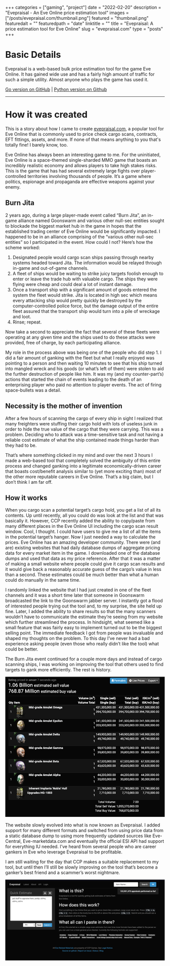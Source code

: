 +++
categories = ["gaming", "project"]
date = "2022-02-20"
description = "Evepraisal - An Eve Online price estimation tool"
images = ["/posts/evepraisal.com/thumbnail.png"]
featured = "thumbnail.png"
featuredalt = ""
featuredpath = "date"
linktitle = ""
title = "Evepraisal: A price estimation tool for Eve Online"
slug = "evepraisal.com"
type = "posts"
+++

# Basic Details

Evepraisal is a web-based bulk price estimation tool for the game Eve Online. It has gained wide use and has a fairly high amount of traffic for such a simple utility. Almost anyone who plays the game has used it.

[Go version on GitHub](https://github.com/evepraisal/go-evepraisal) | [Python version on Github](https://github.com/evepraisal/python-evepraisal)

------------

# How it was created

This is a story about how I came to create [evepraisal.com](https://evepraisal.com), a popular tool for Eve Online that is commonly used to price check cargo scans, contracts, EFT fittings, assets, and more. If none of that means anything to you that's totally fine! I barely know, too.


Eve Online has always been an interesting game to me. For the uninitiated, Eve Online is a space-themed single-sharded MMO game that boasts an incredibly realistic economy and allows players to take high stakes risks. This is the game that has had several extremely large fights over player-controlled territories involving thousands of people. It’s a game where politics, espionage and propaganda are effective weapons against your enemy.

## Burn Jita

2 years ago, during a large player-made event called “Burn Jita”, an in-game alliance named Goonswarm and various other null-sec entities sought to blockade the biggest market hub in the game in hopes that the established trading center of Eve Online would be significantly impacted. I happened to be in an alliance comprising of the “various other null-sec entities” so I participated in the event. How could I not? Here’s how the scheme worked:

1. Designated people would cargo scan ships passing through nearby systems headed toward Jita. The information would be relayed through in-game and out-of-game channels.
2. A fleet of ships would be waiting to strike juicy targets foolish enough to enter or leave the trade hub with valuable cargo. The ships they were flying were cheap and could deal a lot of instant damage.
3. Once a transport ship with a significant amount of goods entered the system the fleet would strike. Jita is located in high sec which means every attacking ship would pretty quickly be destroyed by the computer-controlled police force, but the damage output of the entire fleet assured that the transport ship would turn into a pile of wreckage and loot.
4. Rinse; repeat.

Now take a second to appreciate the fact that several of these fleets were operating at any given time and the ships used to do these attacks were provided, free of charge, by each participating alliance.

My role in the process above was being one of the people who did step 1. I did a fair amount of ganking with the fleet but what I really enjoyed was pointing to a person and then waiting 10 minutes to see that his ship turned into mangled wreck and his goods (or what’s left of them) were stolen to aid the further destruction of people like him. It was my (and my counter-part’s) actions that started the chain of events leading to the death of an enterprising player who paid no attention to player events. The act of firing space-bullets was a detail.

## Necessity is the mother of invention

After a few hours of scanning the cargo of every ship in sight I realized that many freighters were stuffing their cargo hold with lots of useless junk in order to hide the true value of the cargo that they were carrying. This was a problem. Deciding who to attack was a time-sensitive task and not having a reliable cost estimate of what the ship contained made things harder than they had to be.

That’s where something clicked in my mind and over the next 3 hours I made a web-based tool that completely solved the ambiguity of this entire process and changed ganking into a legitimate economically-driven career that boasts cost/benefit analysis similar to (yet more exciting than) most of the other more reputable careers in Eve Online. That’s a big claim, but I don’t think I am far off.

## How it works

When you cargo scan a potential target’s cargo hold, you get a list of all its contents. Up until recently, all you could do was look at the list and that was basically it. However, CCP recently added the ability to copy/paste from many different places in the Eve Online UI including the cargo scan result window. Cool, I thought. I could have users to give me a list of all the items in the potential target’s hanger. Now I just needed a way to calculate the prices. Eve Online has an amazing developer community. There were (and are) existing websites that had daily database dumps of aggregate pricing data for every market item in the game. I downloaded one of the database dumps and used that data as my price reference. After that it was a matter of making a small website where people could give it cargo scan results and it would give back a reasonably accurate guess of the cargo’s value in less than a second. These estimates could be much better than what a human could do manually in the same time.

I randomly linked the website that I had just created in one of the fleet channels and it was a short time later that someone in Goonswarm broadcasted the link to the Goonswarm jabber server. I instantly got a flood of interested people trying out the tool and, to my surprise, the site held up fine. Later, I added the ability to share results so that the many scanners wouldn’t have to communicate the estimate they’re seeing from my website which further streamlined the process. In hindsight, what seemed like a small feature that was fairly easy to implement turned out to be the biggest selling point. The immediate feedback I got from people was invaluable and shaped my thoughts on the problem. To this day I’ve never had a bad experience asking people (even those who really didn’t like the tool) what could be better.

The Burn Jita event continued for a couple more days and instead of cargo scanning ships, I was working on improving the tool that others used to find targets to gank more efficiently. The rest is history.

![Screenshot of appraisal](screenshot_appraisal.png "Evepraisal")

The website slowly evolved into what is now known as Evepraisal. I added support for many different formats and switched from using price data from a static database dump to using more frequently updated sources like Eve-Central, Eve-marketdata.com and eventually the official ESI API had support for everything IU needed. I’ve heard from several people who are career gankers in Eve who leverage Evepraisal to be profitable.

I am still waiting for the day that CCP makes a suitable replacement to my tool, but until then I’ll still be slowly improving on the tool that’s become a ganker’s best friend and a scammer’s worst nightmare.

![Screenshot of evepraisal.com homepage](screenshot_index.png "Evepraisal")
